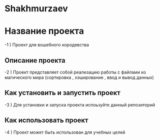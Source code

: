 # Shakhmurzaev
# Название проекта
-1 ) Проект для вошебного кородевства

## Описание проекта
-2 ) Проект представляет собой реализацию работы с файлами из магического мира (сортировка , хэширование , ввод и вывод данных)

## Как установить и запустить проект
-3 ) Для установки и запуска проекта испоьзуйте данный репозиторий

## Как использовать проект
-4 ) Проект может быть использован для учебных целей

